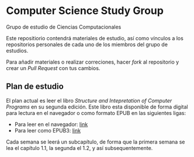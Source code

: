 # Computer Science Study Group
Grupo de estudio de Ciencias Computacionales

Este repositiorio contendrá materiales de estudio, así como vínculos a
los repositorios personales de cada uno de los miembros del grupo de estudios.

Para añadir materiales o realizar correciones, hacer _fork_ al repositorio
y crear un _Pull Request_ con tus cambios.

## Plan de estudio
El plan actual es leer el libro _Structure and Intepretation of Computer Programs_
en su segunda edición. Este libro esta disponible de forma digital para lectura
en el navegador o como formato EPUB en las siguientes ligas:

- Para leer en el navegador: [link](http://sarabander.github.io/sicp/)
- Para leer como EPUB3: [link](https://github.com/sarabander/sicp-epub/blob/master/sicp.epub?raw=true)

Cada semana se leerá un subcapítulo, de forma que la primera semana se lea el
capítulo 1.1, la segunda el 1.2, y así subsequentemente.

